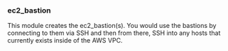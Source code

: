 ### ec2_bastion

This module creates the ec2_bastion(s). You would use the bastions by connecting to them
via SSH and then from there, SSH into any hosts that currently exists inside of the AWS VPC.
